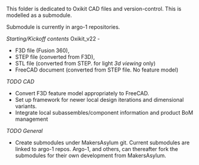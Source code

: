 This folder is dedicated to Oxikit CAD files and version-control. This is modelled as a submodule.

Submodule is currently in argo-1 repositories.

*Starting/Kickoff contents*
Oxikit_v22 - 
 * F3D file (Fusion 360), 
 * STEP file (converted from F3D),
 * STL file (converted from STEP. for light *3d viewing* only) 
 * FreeCAD document (converted from STEP file. No feature model)

*TODO CAD*
 * Convert F3D feature model appropriately to FreeCAD.
 * Set up framework for newer local design iterations and dimensional variants.
 * Integrate local subassembles/component information and product BoM management

*TODO General*
 * Create submodules under MakersAsylum git. Current submodules are linked to argo-1 repos. Argo-1, and others, can thereafter fork the submodules for their own development from MakersAsylum.
